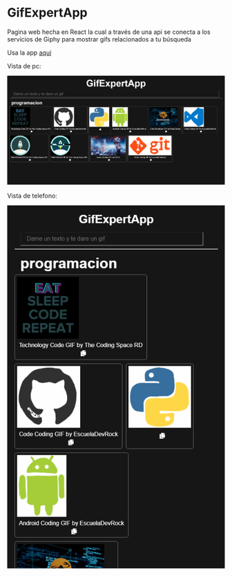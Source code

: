 # GifExpertApp
Pagina web hecha en React la cual a través de una api se conecta a los servicios de Giphy para mostrar gifs relacionados a tu búsqueda

Usa la app [aquí](https://emmanuelfrias.com/GifExpertApp/)

Vista de pc:

![ejemplo-programacion](img-pc.png)

Vista de telefono:

![ejemplo-programacion](img-mobile.png)

